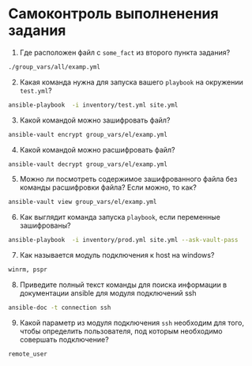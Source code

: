 # Самоконтроль выполненения задания

1. Где расположен файл с `some_fact` из второго пункта задания?
```bash
./group_vars/all/examp.yml
```
2. Какая команда нужна для запуска вашего `playbook` на окружении `test.yml`?
```bash
ansible-playbook  -i inventory/test.yml site.yml 
```
3. Какой командой можно зашифровать файл?
```bash
ansible-vault encrypt group_vars/el/examp.yml 
```
4. Какой командой можно расшифровать файл?
```bash
ansible-vault decrypt group_vars/el/examp.yml 
```
5. Можно ли посмотреть содержимое зашифрованного файла без команды расшифровки файла? Если можно, то как?
```bash
ansible-vault view group_vars/el/examp.yml 
```
6. Как выглядит команда запуска `playbook`, если переменные зашифрованы?
```bash
ansible-playbook  -i inventory/prod.yml site.yml --ask-vault-pass
```
7. Как называется модуль подключения к host на windows?
```bash
winrm, pspr 
```
8. Приведите полный текст команды для поиска информации в документации ansible для модуля подключений ssh
```bash
ansible-doc -t connection ssh
```
9. Какой параметр из модуля подключения `ssh` необходим для того, чтобы определить пользователя, под которым необходимо совершать подключение?
```bash
remote_user 
```
